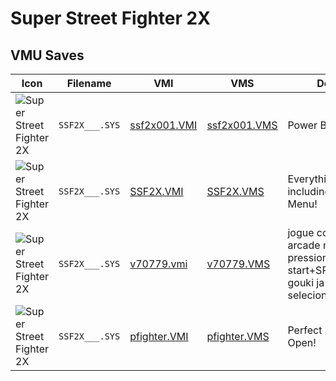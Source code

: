 # Super Street Fighter 2X

## VMU Saves

| Icon | Filename | VMI | VMS | Description |
|------|----------|-----|-----|-------------|
| ![Super Street Fighter 2X](../icons/SSF2X___.SYS.GIF) | `SSF2X___.SYS` | [ssf2x001.VMI](ssf2x001.VMI) | [ssf2x001.VMS](ssf2x001.VMS) | Power Bar Always MAX!
| ![Super Street Fighter 2X](../icons/SSF2X___.SYS.GIF) | `SSF2X___.SYS` | [SSF2X.VMI](SSF2X.VMI) | [SSF2X.VMS](SSF2X.VMS) | Everything unlocked, including DIP Switch Menu!
| ![Super Street Fighter 2X](../icons/SSF2X___.SYS.GIF) | `SSF2X___.SYS` | [v70779.vmi](v70779.vmi) | [v70779.VMS](v70779.VMS) | jogue com gouki no arcade mode sobre ryu pressione start+SR+SM+SF.pronto gouki ja esta selecionavel 
| ![Super Street Fighter 2X](../icons/SSF2X___.SYS.GIF) | `SSF2X___.SYS` | [pfighter.VMI](pfighter.VMI) | [pfighter.VMS](pfighter.VMS) | Perfect Save! All Secret Open!
